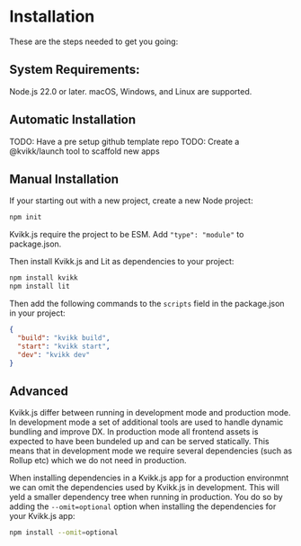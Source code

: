 # Installation

These are the steps needed to get you going:

## System Requirements:

Node.js 22.0 or later.
macOS, Windows, and Linux are supported.

## Automatic Installation

TODO: Have a pre setup github template repo
TODO: Create a @kvikk/launch tool to scaffold new apps

## Manual Installation

If your starting out with a new project, create a new Node project:

```sh
npm init
```

Kvikk.js require the project to be ESM. Add `"type": "module"` to package.json.

Then install Kvikk.js and Lit as dependencies to your project:

```sh
npm install kvikk
npm install lit
```

Then add the following commands to the `scripts` field in the package.json in your project:

```json
{
  "build": "kvikk build",
  "start": "kvikk start",
  "dev": "kvikk dev"
}
```

## Advanced

Kvikk.js differ between running in development mode and production mode. In development mode a set of additional tools are used to handle dynamic bundling and improve DX. In production mode all frontend assets is expected to have been bundeled up and can be served statically. This means that in development mode we require several dependencies (such as Rollup etc) which we do not need in production.

When installing dependencies in a Kvikk.js app for a production environmnt we can omit the dependencies used by Kvikk.js in development. This will yeld a smaller dependency tree when running in production. You do so by adding the `--omit=optional` option when installing the dependencies for your Kvikk.js app:

```sh
npm install --omit=optional
```
